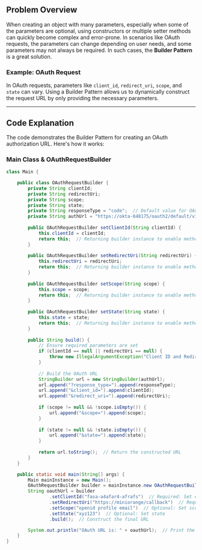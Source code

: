 
## Problem Overview

When creating an object with many parameters, especially when some of the parameters are optional, using constructors or multiple setter methods can quickly become complex and error-prone. In scenarios like OAuth requests, the parameters can change depending on user needs, and some parameters may not always be required. In such cases, the **Builder Pattern** is a great solution.

### Example: OAuth Request

In OAuth requests, parameters like `client_id`, `redirect_uri`, `scope`, and `state` can vary. Using a Builder Pattern allows us to dynamically construct the request URL by only providing the necessary parameters.

---

## Code Explanation

The code demonstrates the Builder Pattern for creating an OAuth authorization URL. Here's how it works:

### Main Class & OAuthRequestBuilder

```java
class Main {

    public class OAuthRequestBuilder {
        private String clientId;
        private String redirectUri;
        private String scope;
        private String state;
        private String responseType = "code";  // Default value for OAuth
        private String authUrl = "https://okta-848175/oauth2/default/v1/authorize"; // Okta OAuth URL
    
        public OAuthRequestBuilder setClientId(String clientId) {
            this.clientId = clientId;
            return this;  // Returning builder instance to enable method chaining
        }
    
        public OAuthRequestBuilder setRedirectUri(String redirectUri) {
            this.redirectUri = redirectUri;
            return this;  // Returning builder instance to enable method chaining
        }
    
        public OAuthRequestBuilder setScope(String scope) {
            this.scope = scope;
            return this;  // Returning builder instance to enable method chaining
        }
    
        public OAuthRequestBuilder setState(String state) {
            this.state = state;
            return this;  // Returning builder instance to enable method chaining
        }
    
        public String build() {
            // Ensure required parameters are set
            if (clientId == null || redirectUri == null) {
                throw new IllegalArgumentException("Client ID and Redirect URI must be set.");
            }
    
            // Build the OAuth URL
            StringBuilder url = new StringBuilder(authUrl);
            url.append("?response_type=").append(responseType);
            url.append("&client_id=").append(clientId);
            url.append("&redirect_uri=").append(redirectUri);
    
            if (scope != null && !scope.isEmpty()) {
                url.append("&scope=").append(scope);
            }
    
            if (state != null && !state.isEmpty()) {
                url.append("&state=").append(state);
            }
    
            return url.toString();  // Return the constructed URL
        }
    }

    public static void main(String[] args) {
        Main mainInstance = new Main();  
        OAuthRequestBuilder builder = mainInstance.new OAuthRequestBuilder();  // Create a builder instance
        String oauthUrl = builder
                .setClientId("fasa-a4afar4-afrafs")  // Required: Set client ID
                .setRedirectUri("https://miniorange/callback")  // Required: Set redirect URI
                .setScope("openid profile email")  // Optional: Set scope
                .setState("xyz123")  // Optional: Set state
                .build();  // Construct the final URL

        System.out.println("OAuth URL is: " + oauthUrl);  // Print the generated URL
    }
}


